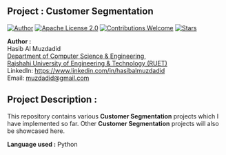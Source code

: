 ## Project : Customer Segmentation
[![Author](https://img.shields.io/badge/Author-Hasib%20Al%20Muzdadid-blue)](https://github.com/HasibAlMuzdadid)
[![Apache License 2.0](https://img.shields.io/badge/License-Apache%20License%202.0-important)](https://github.com/HasibAlMuzdadid/Customer-Segmentation/blob/main/LICENSE)
[![Contributions Welcome](https://img.shields.io/badge/Contributions-Welcome-brightgreen.svg?style=flat)](https://github.com/HasibAlMuzdadid/Customer-Segmentation)
[![Stars](https://img.shields.io/github/stars/HasibAlMuzdadid/Customer-Segmentation.svg?style=social)](https://github.com/HasibAlMuzdadid/Customer-Segmentation/stargazers)


**Author :** </br>
Hasib Al Muzdadid</br>
[Department of Computer Science & Engineering](https://www.cse.ruet.ac.bd/), </br>
[Rajshahi University of Engineering & Technology (RUET)](https://www.ruet.ac.bd/) </br>
LinkedIn: https://www.linkedin.com/in/hasibalmuzdadid </br>
Email: muzdadid@gmail.com

## Project Description :
This repository contains various **Customer Segmentation** projects which I have implemented so far. Other **Customer Segmentation** projects will also be showcased here.

**Language used :** Python
